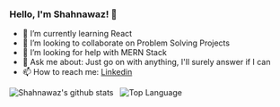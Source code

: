 ### Hello, I'm Shahnawaz! 👋

- 🌱 I’m currently learning React
- 👯 I’m looking to collaborate on Problem Solving Projects
- 🤔 I’m looking for help with MERN Stack
- 💬 Ask me about: Just go on with anything, I'll surely answer if I can
- 📫 How to reach me: [Linkedin](https://www.linkedin.com/in/yoursshahnawaz/)

![Shahnawaz's github stats](https://github-readme-stats.vercel.app/api?username=yoursshahnawaz&count_private=true&hide=stars&show_icons=true&theme=radical) &nbsp;
![Top Language](https://github-readme-stats.vercel.app/api/top-langs/?username=yoursshahnawaz&layout=compact&exclude_repo=image-captioning)

